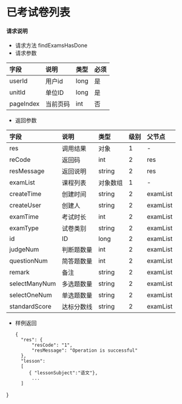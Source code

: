 # 已考试卷列表

#### **请求说明**

* 请求方法 findExamsHasDone
* 请求参数

| 字段 | 说明 | 类型 | 必须 |
| :--- | :--- | :--- | :--- |
| userId| 用户id | long | 是 |
| unitId| 单位ID | long | 是 |
| pageIndex| 当前页码 | int | 否 |

* 返回参数

| 字段 | 说明 | 类型 | 级别 | 父节点 |
| :--- | :--- | :--- | :--- | :--- |
| res | 调用结果 | 对象 | 1 | - |
| reCode | 返回码| int | 2 | res |
| resMessage| 返回说明 | string | 2 | res |
| examList| 课程列表 | 对象数组 | 1 | - |
| createTime| 创建时间| string | 2 | examList|
| createUser| 创建人 | string | 2 | examList|
| examTime| 考试时长| int| 2 | examList|
| examType| 试卷类别 | string | 2 | examList|
| id | ID | long | 2 | examList|
|judgeNum| 判断题数量 | int| 2 | examList|
|questionNum| 简答题数量 | int | 2 | examList|
|remark | 备注 | string | 2 | examList|
|selectManyNum| 多选题数量 | string | 2 | examList|
|selectOneNum| 单选题数量 | string | 2 | examList|
|standardScore| 达标分数线 | string | 2 | examList|


* 样例返回

  ```
  {
    "res": {
        "resCode": "1", 
        "resMessage": "Operation is successful"
    },
    "lesson":
    [
       { "lessonSubject":"语文"},
        ...
    ] 
}

